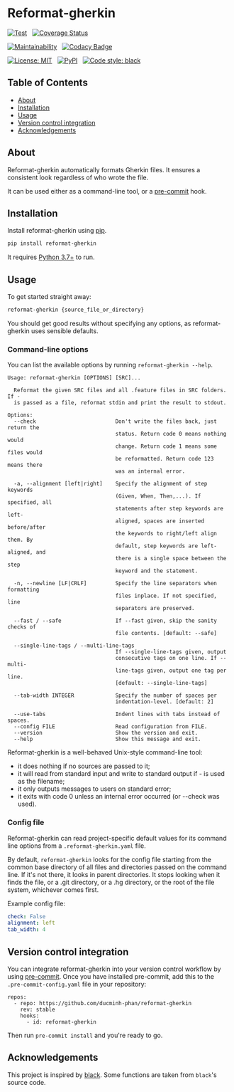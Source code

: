 # Reformat-gherkin

[![Test](https://github.com/ducminh-phan/reformat-gherkin/actions/workflows/test.yml/badge.svg)](https://github.com/ducminh-phan/reformat-gherkin/actions/workflows/test.yml)
&nbsp; [![Coverage Status](https://coveralls.io/repos/github/ducminh-phan/reformat-gherkin/badge.svg?branch=master)](https://coveralls.io/github/ducminh-phan/reformat-gherkin?branch=master)

[![Maintainability](https://api.codeclimate.com/v1/badges/16718a231901c293215d/maintainability)](https://codeclimate.com/github/ducminh-phan/reformat-gherkin/maintainability)
&nbsp; [![Codacy Badge](https://api.codacy.com/project/badge/Grade/e675ca51b6ac436a980facbcf04b8e5a)](https://www.codacy.com/app/ducminh-phan/reformat-gherkin)

[![License: MIT](https://img.shields.io/badge/License-MIT-yellow.svg)](https://opensource.org/licenses/MIT)
&nbsp; [![PyPI](https://img.shields.io/pypi/v/reformat-gherkin.svg)](https://pypi.org/project/reformat-gherkin/)
&nbsp; [![Code style: black](https://img.shields.io/badge/code%20style-black-000000.svg)](https://github.com/python/black)

## Table of Contents

- [About](#about)
- [Installation](#installation)
- [Usage](#usage)
- [Version control integration](#version-control-integration)
- [Acknowledgements](#acknowledgements)

## About

Reformat-gherkin automatically formats Gherkin files. It ensures a consistent
look regardless of who wrote the file.

It can be used either as a command-line tool, or a
[pre-commit](https://pre-commit.com/) hook.

## Installation

Install reformat-gherkin using [pip](https://pypi.org/project/pip/).

```bash
pip install reformat-gherkin
```

It requires [Python 3.7+](https://www.python.org/downloads/) to run.

## Usage

To get started straight away:

```bash
reformat-gherkin {source_file_or_directory}
```

You should get good results without specifying any options, as reformat-gherkin
uses sensible defaults.

### Command-line options

You can list the available options by running `reformat-gherkin --help`.

```text
Usage: reformat-gherkin [OPTIONS] [SRC]...

  Reformat the given SRC files and all .feature files in SRC folders. If -
  is passed as a file, reformat stdin and print the result to stdout.

Options:
  --check                         Don't write the files back, just return the
                                  status. Return code 0 means nothing would
                                  change. Return code 1 means some files would
                                  be reformatted. Return code 123 means there
                                  was an internal error.

  -a, --alignment [left|right]    Specify the alignment of step keywords
                                  (Given, When, Then,...). If specified, all
                                  statements after step keywords are left-
                                  aligned, spaces are inserted before/after
                                  the keywords to right/left align them. By
                                  default, step keywords are left-aligned, and
                                  there is a single space between the step
                                  keyword and the statement.

  -n, --newline [LF|CRLF]         Specify the line separators when formatting
                                  files inplace. If not specified, line
                                  separators are preserved.

  --fast / --safe                 If --fast given, skip the sanity checks of
                                  file contents. [default: --safe]

  --single-line-tags / --multi-line-tags
                                  If --single-line-tags given, output
                                  consecutive tags on one line. If --multi-
                                  line-tags given, output one tag per line.
                                  [default: --single-line-tags]

  --tab-width INTEGER             Specify the number of spaces per
                                  indentation-level. [default: 2]

  --use-tabs                      Indent lines with tabs instead of spaces.
  --config FILE                   Read configuration from FILE.
  --version                       Show the version and exit.
  --help                          Show this message and exit.
```

Reformat-gherkin is a well-behaved Unix-style command-line tool:

- it does nothing if no sources are passed to it;
- it will read from standard input and write to standard output if - is used as the filename;
- it only outputs messages to users on standard error;
- it exits with code 0 unless an internal error occurred (or --check was used).

### Config file

Reformat-gherkin can read project-specific default values for its command line
options from a `.reformat-gherkin.yaml` file.

By default, `reformat-gherkin` looks for the config file starting from the
common base directory of all files and directories passed on the command line.
If it's not there, it looks in parent directories. It stops looking when it
finds the file, or a .git directory, or a .hg directory, or the root of the file
system, whichever comes first.

Example config file:

```yaml
check: False
alignment: left
tab_width: 4
```

## Version control integration

You can integrate reformat-gherkin into your version control workflow by using
[pre-commit](https://pre-commit.com/). Once you have installed pre-commit, add
this to the `.pre-commit-config.yaml` file in your repository:

```text
repos:
  - repo: https://github.com/ducminh-phan/reformat-gherkin
    rev: stable
    hooks:
      - id: reformat-gherkin
```

Then run `pre-commit install` and you're ready to go.

## Acknowledgements

This project is inspired by [black](https://github.com/psf/black). Some
functions are taken from `black`'s source code.
